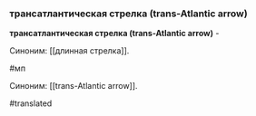 ### трансатлантическая стрелка (trans-Atlantic arrow)

**трансатлантическая стрелка (trans-Atlantic arrow)** -

Синоним: [[длинная стрелка]].

#мп

Синоним: [[trans-Atlantic arrow]].

#translated
